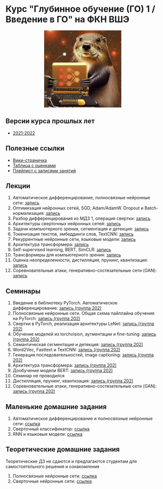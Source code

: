 # Курс "Глубинное обучение (ГО) 1 / Введение в ГО" на ФКН ВШЭ

<p align="center">
  <img src="image.png" width="50%"/>
</p>

## Версии курса прошлых лет

* [2021-2022](https://github.com/isadrtdinov/intro-to-dl-hse/tree/2021-2022)

## Полезные ссылки

* [Вики-страничка](http://wiki.cs.hse.ru/Глубинное_обучение_1_22/23)
* [Таблица с оценками](https://docs.google.com/spreadsheets/d/1GUChnaG3M9zVVY-p8qtgsYrLas43w__BxrnyobNGctw/edit?usp=sharing)
* [Плейлист с записями занятий](https://www.youtube.com/playlist?list=PLEwK9wdS5g0onnKgvKxuUJN1Ojchl9Q9P)

## Лекции

1. Автоматическое дифференцирование, полносвязные нейронные сети: [запись](https://www.youtube.com/watch?v=g552oCpg-NE&list=PLEwK9wdS5g0onnKgvKxuUJN1Ojchl9Q9P&index=1&t=1756s&ab_channel=ФКНВШЭ—дистанционныезанятия)
2. Оптимизация нейронных сетей, SGD, Adam/AdamW. Dropout и Batch-нормализация: [запись](https://www.youtube.com/watch?v=O9JV_Kgd31E&list=PLEwK9wdS5g0onnKgvKxuUJN1Ojchl9Q9P&index=3&t=1939s&ab_channel=ФКНВШЭ—дистанционныезанятия)
3. Разбор дифференцирования из МДЗ 1, операция свертки: [запись](https://youtu.be/xa69n0yCid8)
4. Архитектуры сверточных нейронных сетей: [запись](https://youtu.be/5S5HpbDm7eA)
5. Задачи компьютерного зрения, сегментация и детекция: [запись](https://youtu.be/gJfDJoLEZIY)
6. Токенизация текстов, эмбеддинги слов, TextCNN: [запись](https://youtu.be/WihC2R5lNmg)
7. Рекуррентные нейронные сети, языковые модели: [запись](https://youtu.be/Ysj4i2S0D6c)
8. Архитектура трансформера: [запись](https://youtu.be/wLUJVRqzEyM)
9. Self-supervised learning, BERT, SimCLR: [запись](https://youtu.be/VpfqcP8HRmQ)
10. Трансформеры для компьютерного зрения: [запись](https://youtu.be/Dd7uQiAzrnA)
11. Оценка неопределенности, дистилляция, прунинг, квантизация: [запись](https://youtu.be/Jc-wbLCHtns)
12. Соревновательные атаки, генеративно-состязательные сети (GAN): [запись](https://youtu.be/banZhpreS2Y)

## Семинары

1. Введение в библиотеку PyTorch. Автоматическое дифференцирование: [запись (группа 202)](https://www.youtube.com/watch?v=j6JxUpGaav4&list=PLEwK9wdS5g0onnKgvKxuUJN1Ojchl9Q9P&index=2&t=3s&ab_channel=ФКНВШЭ—дистанционныезанятия)
2. Полносвязные нейронные сети. Общая схема пайплайна обучения на PyTorch: [запись (группа 202)](https://www.youtube.com/watch?v=LZQVBuzttjM&list=PLEwK9wdS5g0onnKgvKxuUJN1Ojchl9Q9P&index=4&t=1799s&ab_channel=ФКНВШЭ—дистанционныезанятия)
3. Свертки в PyTorch, реализация архитектуры LeNet: [запись (группа 202)](https://youtu.be/C.CCiGacZAVo)
4. Обучение моделей из torchvision, аугментации и fine-tuning: [запись (группа 202)](https://youtu.be/1wCd23p2l98)
5. Семантическая сегментация и детекция: [запись (группа 202)](https://youtu.be/NSNYSEYAHa8)
6. Word2Vec, Fasttext и TextCNN: [запись (группа 202)](https://youtu.be/2r67B1sPlDU)
7. Генерация последовательностей, image captioning: [запись (группа 202)](https://youtu.be/-KdvXtUhwEk)
8. Архитектура трансформера: [запись (группа 202)](https://youtu.be/QY456sQVTrM)
9. Дообучение модели BERT: [запись (группа 202)](https://youtu.be/XeFc3-_AYl8)
10. Семинар не проводился
11. Дистилляция, прунинг, квантизация: [запись (группа 202)](https://youtu.be/vbvsqvcipO8)
12. Соревновательные атаки, генеративно-состязательные сети (GAN): [запись (группа 202)](https://youtu.be/KgVkxjxf_T0)

## Маленькие домашние задания

1. Автоматическое дифференцирование и полносвязные нейронные сети: [ссылка](https://github.com/isadrtdinov/intro-to-dl-hse/tree/2022-2023/homeworks-small/shw-01-mlp)
2. Сверточный классификатор: [ссылка](https://github.com/isadrtdinov/intro-to-dl-hse/blob/2022-2023/homeworks-small/shw-02-cnn.ipynb)
3. RNN и языковые модели: [ссылка](https://github.com/isadrtdinov/intro-to-dl-hse/blob/2022-2023/homeworks-small/shw-03-rnn/shw-03-rnn.ipynb)

## Теоретические домашние задания

Теоретические ДЗ не сдаются и предлагаются студентам для самостоятельного решения и ознакомления

1. Полносвязные нейронные сети: [ссылка](https://github.com/isadrtdinov/intro-to-dl-hse/blob/2022-2023/homeworks-theory/thw-01-mlp.pdf)
2. Сверточные нейронные сети: [ссылка](https://github.com/isadrtdinov/intro-to-dl-hse/blob/2022-2023/homeworks-theory/thw-02-cnn.pdf)
